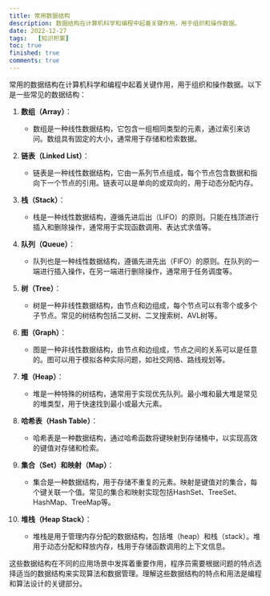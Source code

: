 ```yaml
---
title: 常用数据结构
description: 数据结构在计算机科学和编程中起着关键作用，用于组织和操作数据。
date: 2022-12-27
tags:	[知识积累]
toc: true
finished: true
comments: true
---
```


常用的数据结构在计算机科学和编程中起着关键作用，用于组织和操作数据。以下是一些常见的数据结构：

1. **数组（Array）**：
   - 数组是一种线性数据结构，它包含一组相同类型的元素，通过索引来访问。数组具有固定的大小，通常用于存储和检索数据。

2. **链表（Linked List）**：
   - 链表是一种线性数据结构，它由一系列节点组成，每个节点包含数据和指向下一个节点的引用。链表可以是单向的或双向的，用于动态分配内存。

3. **栈（Stack）**：
   - 栈是一种线性数据结构，遵循先进后出（LIFO）的原则。只能在栈顶进行插入和删除操作，通常用于实现函数调用、表达式求值等。

4. **队列（Queue）**：
   - 队列也是一种线性数据结构，遵循先进先出（FIFO）的原则。在队列的一端进行插入操作，在另一端进行删除操作，通常用于任务调度等。

5. **树（Tree）**：
   - 树是一种非线性数据结构，由节点和边组成，每个节点可以有零个或多个子节点。常见的树结构包括二叉树、二叉搜索树、AVL树等。

6. **图（Graph）**：
   - 图是一种非线性数据结构，由节点和边组成，节点之间的关系可以是任意的。图可以用于模拟各种实际问题，如社交网络、路线规划等。

7. **堆（Heap）**：
   - 堆是一种特殊的树结构，通常用于实现优先队列。最小堆和最大堆是常见的堆类型，用于快速找到最小或最大元素。

8. **哈希表（Hash Table）**：
   - 哈希表是一种数据结构，通过哈希函数将键映射到存储桶中，以实现高效的键值对存储和检索。

9. **集合（Set）和映射（Map）**：
   - 集合是一种数据结构，用于存储不重复的元素。映射是键值对的集合，每个键关联一个值。常见的集合和映射实现包括HashSet、TreeSet、HashMap、TreeMap等。

10. **堆栈（Heap Stack）**：
    - 堆栈是用于管理内存分配的数据结构，包括堆（heap）和栈（stack）。堆用于动态分配和释放内存，栈用于存储函数调用的上下文信息。

这些数据结构在不同的应用场景中发挥着重要作用，程序员需要根据问题的特点选择适当的数据结构来实现算法和数据管理。理解这些数据结构的特点和用法是编程和算法设计的关键部分。